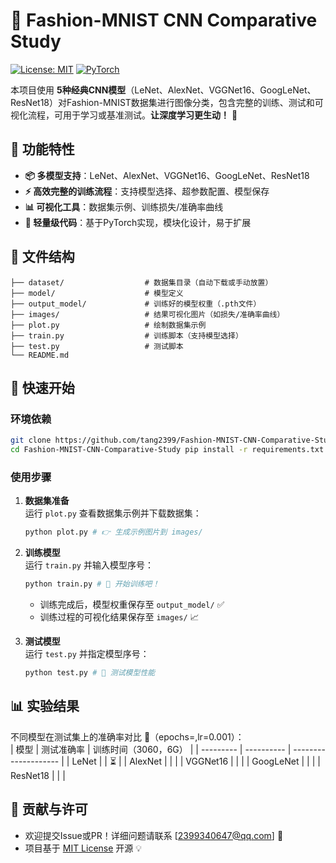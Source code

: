 # 🎯 Fashion-MNIST CNN Comparative Study

 [![License: MIT](https://img.shields.io/badge/License-MIT-yellow.svg)](https://opensource.org/licenses/MIT) [![PyTorch](https://img.shields.io/badge/PyTorch-2.0+-red.svg)](https://pytorch.org/) 



本项目使用 **5种经典CNN模型**（LeNet、AlexNet、VGGNet16、GoogLeNet、ResNet18）对Fashion-MNIST数据集进行图像分类，包含完整的训练、测试和可视化流程，可用于学习或基准测试。**让深度学习更生动！** 🚀

## 🚩 功能特性
- **📦 多模型支持**：LeNet、AlexNet、VGGNet16、GoogLeNet、ResNet18
- **⚡ 高效完整的训练流程**：支持模型选择、超参数配置、模型保存
- **📊 可视化工具**：数据集示例、训练损失/准确率曲线
- **🎨 轻量级代码**：基于PyTorch实现，模块化设计，易于扩展

## 📂 文件结构
```
├── dataset/                  # 数据集目录（自动下载或手动放置）
├── model/                    # 模型定义
├── output_model/             # 训练好的模型权重（.pth文件）
├── images/                   # 结果可视化图片（如损失/准确率曲线）
├── plot.py                   # 绘制数据集示例
├── train.py                  # 训练脚本（支持模型选择）
├── test.py                   # 测试脚本
└── README.md
```
## 🚀 快速开始

### 环境依赖
```bash
git clone https://github.com/tang2399/Fashion-MNIST-CNN-Comparative-Study.git
cd Fashion-MNIST-CNN-Comparative-Study pip install -r requirements.txt
```

### 使用步骤
1. **数据集准备**  
   运行 `plot.py` 查看数据集示例并下载数据集：  
   
   ```bash
   python plot.py # 👉 生成示例图片到 images/
   ```
   
2. **训练模型**  
   运行 `train.py` 并输入模型序号：  
   
   ```bash
   python train.py # 🚂 开始训练吧！
   ```
   - 训练完成后，模型权重保存至 `output_model/` ✅
   - 训练过程的可视化结果保存至 `images/` 📈
   
3. **测试模型**  
   运行 `test.py` 并指定模型序号：  
   
   ```bash
   python test.py # 🧪 测试模型性能
   ```

## 📊 实验结果

不同模型在测试集上的准确率对比 📝（epochs=,lr=0.001）：  
| 模型      | 测试准确率 | 训练时间（3060，6G） |
| --------- | ---------- | -------------------- |
| LeNet     |            | ⏳                    |
| AlexNet   |            |                      |
| VGGNet16  |            |                      |
| GoogLeNet |            |                      |
| ResNet18  |            |                      |



## 🤝 贡献与许可

- 欢迎提交Issue或PR！详细问题请联系 [2399340647@qq.com] 📧
- 项目基于 [MIT License](LICENSE) 开源 💡